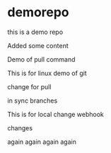 # demorepo
this is a demo repo

Added some content

Demo of pull command

This is for linux demo of git

change for pull

in sync branches

This is for local change
webhook

changes

again
again
again
again

